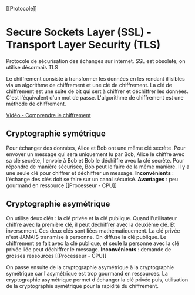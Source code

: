 [[Protocole]]
# Secure Sockets Layer (SSL) - Transport Layer Security (TLS)

Protocole de sécurisation des échanges sur internet. 
SSL est obsolète, on utilise désormais TLS

Le chiffrement consiste à transformer les données en les rendant illisibles via un algorithme de chiffrement et une clé de chiffrement. 
La clé de chiffrement est une suite de bit qui sert à chiffrer et déchiffrer les données. C'est l'équivalent d'un mot de passe. 
L'algorithme de chiffrement est une méthode de chiffrement. 

[Vidéo - Comprendre le chiffrement](https://www.youtube.com/watch?v=7W7WPMX7arI&t=216s)


## Cryptographie symétrique
Pour échanger des données, Alice et Bob ont une même clé secrète. Pour envoyer un message qui sera uniquement lu par Bob, Alice le chiffre avec sa clé secrète, l'envoie à Bob et Bob le déchiffre avec la clé secrète. Pour répondre de manière sécurisée, Bob peut le faire de la même manière. 
Il y a une seule clé pour chiffrer et déchiffrer un message.
**Inconvénients** : l'échange des clés doit se faire sur un canal sécurisé.
**Avantages** : peu gourmand en ressource [[Processeur - CPU]]


## Cryptographie asymétrique
On utilise deux clés : la clé privée et la clé publique. 
Quand l'utilisateur chiffre avec la première clé, il peut déchiffrer avec la deuxième clé. Et inversement. Ces deux clés sont liées mathématiquement.
La clé privée n'est JAMAIS transmise à personne. 
On diffuse la clé publique. 
Le chiffrement se fait avec la clé publique, et seule la personne avec la clé privée liée peut déchiffrer le message.
**Inconvénients** : demande de grosses ressources [[Processeur - CPU]]


On passe ensuite de la cryptographie asymétrique à la cryptographie symétrique car l'asymétrique est trop gourmand en ressources. La cryptographie asymétrique permet d'échanger la clé privée puis, utilisation de la cryptographie symétrique pour la rapidité du chiffrement.
